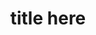 ---
layout: work-template
meta: meta description here
next-piece: /piece6
prev-piece: /piece4
title: title here
type: type of project
description: problem/solution/result
img1: packaging-project-1.jpg
img2: photo
img3: other photo
---